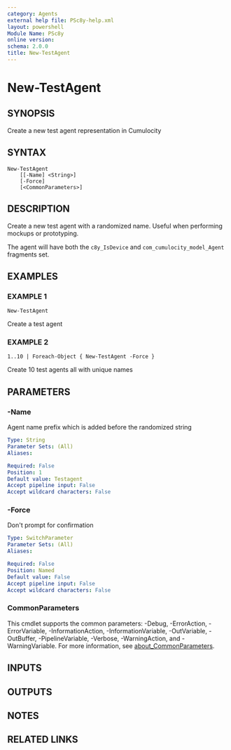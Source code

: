 ```yaml
---
category: Agents
external help file: PSc8y-help.xml
layout: powershell
Module Name: PSc8y
online version:
schema: 2.0.0
title: New-TestAgent
---
```


# New-TestAgent

## SYNOPSIS
Create a new test agent representation in Cumulocity

## SYNTAX

```
New-TestAgent
	[[-Name] <String>]
	[-Force]
	[<CommonParameters>]
```

## DESCRIPTION
Create a new test agent with a randomized name.
Useful when performing mockups or prototyping.

The agent will have both the `c8y_IsDevice` and `com_cumulocity_model_Agent` fragments set.

## EXAMPLES

### EXAMPLE 1
```
New-TestAgent
```

Create a test agent

### EXAMPLE 2
```
1..10 | Foreach-Object { New-TestAgent -Force }
```

Create 10 test agents all with unique names

## PARAMETERS

### -Name
Agent name prefix which is added before the randomized string

```yaml
Type: String
Parameter Sets: (All)
Aliases:

Required: False
Position: 1
Default value: Testagent
Accept pipeline input: False
Accept wildcard characters: False
```

### -Force
Don't prompt for confirmation

```yaml
Type: SwitchParameter
Parameter Sets: (All)
Aliases:

Required: False
Position: Named
Default value: False
Accept pipeline input: False
Accept wildcard characters: False
```

### CommonParameters
This cmdlet supports the common parameters: -Debug, -ErrorAction, -ErrorVariable, -InformationAction, -InformationVariable, -OutVariable, -OutBuffer, -PipelineVariable, -Verbose, -WarningAction, and -WarningVariable. For more information, see [about_CommonParameters](http://go.microsoft.com/fwlink/?LinkID=113216).

## INPUTS

## OUTPUTS

## NOTES

## RELATED LINKS
